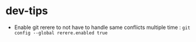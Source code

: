 # dev-tips

- Enable git rerere to not have to handle same conflicts multiple time : `git config --global rerere.enabled true`
